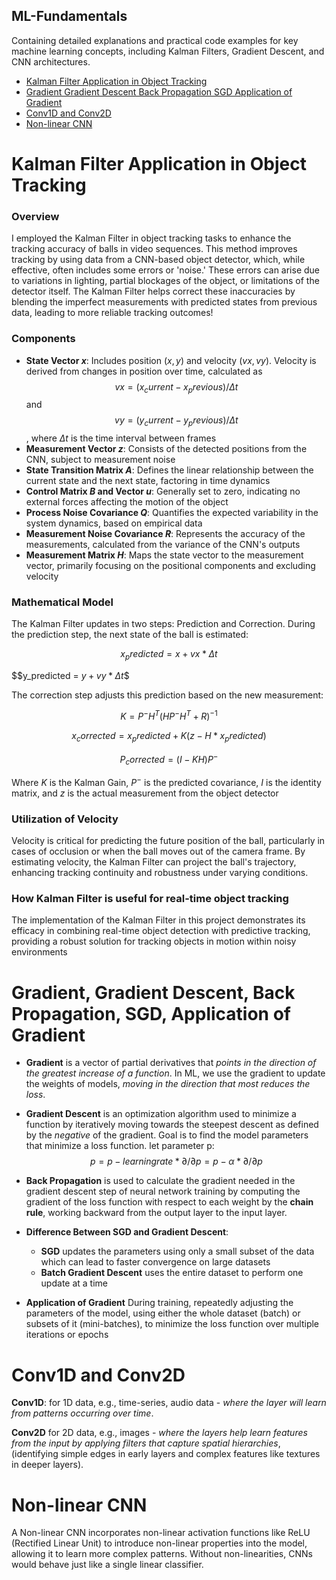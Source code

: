 ## ML-Fundamentals
Containing detailed explanations and practical code examples for key machine learning concepts, including Kalman Filters, Gradient Descent, and CNN architectures.

- [Kalman Filter Application in Object Tracking](#kalman-filter-application-in-object-tracking)
- [Gradient Gradient Descent Back Propagation SGD Application of Gradient](#gradient-gradient-descent-back-propagation-sgd-application-of-gradient)
- [Conv1D and Conv2D](#conv1d-and-conv2d)
- [Non-linear CNN](#non-linear-cnn)


# Kalman Filter Application in Object Tracking

### Overview
I employed the Kalman Filter in object tracking tasks to enhance the tracking accuracy of balls in video sequences. This method improves tracking by using data from a CNN-based object detector, which, while effective, often includes some errors or 'noise.' These errors can arise due to variations in lighting, partial blockages of the object, or limitations of the detector itself. The Kalman Filter helps correct these inaccuracies by blending the imperfect measurements with predicted states from previous data, leading to more reliable tracking outcomes!

### Components
- **State Vector $x$**: Includes position $(x, y)$ and velocity $(vx, vy)$.
    Velocity is derived from changes in position over time, calculated as $$vx = (x_current - x_previous) / Δt$$  and   $$vy = (y_current - y_previous) / Δt$$, where $Δt$ is the time interval between frames
- **Measurement Vector $z$**: Consists of the detected positions from the CNN, subject to measurement noise
- **State Transition Matrix $A$**: Defines the linear relationship between the current state and the next state, factoring in time dynamics
- **Control Matrix $B$ and Vector $u$**: Generally set to zero, indicating no external forces affecting the motion of the object
- **Process Noise Covariance $Q$**: Quantifies the expected variability in the system dynamics, based on empirical data
- **Measurement Noise Covariance $R$**: Represents the accuracy of the measurements, calculated from the variance of the CNN's outputs
- **Measurement Matrix $H$**: Maps the state vector to the measurement vector, primarily focusing on the positional components and excluding velocity

### Mathematical Model
The Kalman Filter updates in two steps: Prediction and Correction. During the prediction step, the next state of the ball is estimated:


$$x_predicted = x + vx * Δt$$

$$y_predicted = $y + vy * Δt$$


The correction step adjusts this prediction based on the new measurement:

$$K = P^- H^T (H P^- H^T + R)^{-1}$$

$$x_corrected = x_predicted + K(z - H * x_predicted)$$

$$P_corrected = (I - K H) P^-$$

Where $K$ is the Kalman Gain, $P^-$ is the predicted covariance, $I$ is the identity matrix, and $z$ is the actual measurement from the object detector

### Utilization of Velocity
Velocity is critical for predicting the future position of the ball, particularly in cases of occlusion or when the ball moves out of the camera frame. By estimating velocity, the Kalman Filter can project the ball's trajectory, enhancing tracking continuity and robustness under varying conditions.

### How Kalman Filter is useful for real-time object tracking
The implementation of the Kalman Filter in this project demonstrates its efficacy in combining real-time object detection with predictive tracking, providing a robust solution for tracking objects in motion within noisy environments





# Gradient, Gradient Descent, Back Propagation, SGD, Application of Gradient
- **Gradient** is a vector of partial derivatives that *points in the direction of the greatest increase of a function*. In ML, we use the gradient to update the weights of models, *moving in the direction that most reduces the loss*.

- **Gradient Descent** is an optimization algorithm used to minimize a function by iteratively moving towards the steepest descent as defined by the *negative* of the gradient. Goal is to find the model parameters that minimize a loss function.
let parameter p:
$$p = p-learning rate * ∂/∂p = p-α * ∂/∂p$$

- **Back Propagation** is used to calculate the gradient needed in the gradient descent step of neural network training by computing the gradient of the loss function with respect to each weight by the **chain rule**, working backward from the output layer to the input layer.

- **Difference Between SGD and Gradient Descent**:
    - **SGD** updates the parameters using only a small subset of the data which can lead to faster convergence on large datasets
    - **Batch Gradient Descent** uses the entire dataset to perform one update at a time

- **Application of Gradient**
During training, repeatedly adjusting the parameters of the model, using either the whole dataset (batch) or subsets of it (mini-batches), to minimize the loss function over multiple iterations or epochs

# Conv1D and Conv2D
**Conv1D**: for 1D data, e.g., time-series, audio data - *where the layer will learn from patterns occurring over time*.

**Conv2D** for 2D data, e.g., images - *where the layers help learn features from the input by applying filters that capture spatial hierarchies*, (identifying simple edges in early layers and complex features like textures in deeper layers).


# Non-linear CNN
A Non-linear CNN incorporates non-linear activation functions like ReLU (Rectified Linear Unit) to introduce non-linear properties into the model, allowing it to learn more complex patterns. Without non-linearities, CNNs would behave just like a single linear classifier.





